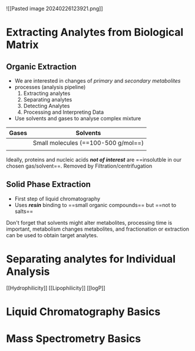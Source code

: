 ![[Pasted image 20240226123921.png]]

# Extracting Analytes from Biological Matrix
## Organic Extraction
- We are interested in changes of *primary* and *secondary metabolites*
- processes (analysis pipeline)
	1. Extracting analytes
	2. Separating analytes
	3. Detecting Analytes
	4. Processing and Interpreting Data
- Use solvents and gases to analyse complex mixture

| Gases | Solvents |
| ----- | -------- |
|       | Small molecules (==100-500 g/mol==)         |
|       |          |
Ideally, proteins and nucleic acids ***not of interest*** are ==insolutble in our chosen gas/solvent==. Removed by Filtration/centrifugation

## Solid Phase Extraction
- First step of liquid chromatography
- Uses ***resin*** binding to ==small organic compounds== but ==not to salts==

Don't forget that solvents might alter metabolites, processing time is important, metabolism changes metabolites, and fractionation or extraction can be used to obtain target analytes.

# Separating analytes for Individual Analysis

[[Hydrophilicity]]
[[Lipophilicity]]
[[logP]]


# Liquid Chromatography Basics


# Mass Spectrometry Basics